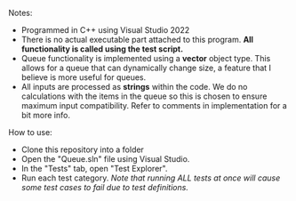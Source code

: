 Notes:
- Programmed in C++ using Visual Studio 2022
- There is no actual executable part attached to this program. **All functionality is called using the test script.**
- Queue functionality is implemented using a **vector** object type. This allows for a queue that can dynamically change size, a feature that I believe is more useful for queues.
- All inputs are processed as **strings** within the code. We do no calculations with the items in the queue so this is chosen to ensure maximum input compatibility. Refer to comments in implementation for a bit more info.

How to use:
- Clone this repository into a folder
- Open the "Queue.sln" file using Visual Studio.
- In the "Tests" tab, open "Test Explorer".
- Run each test category. *Note that running ALL tests at once will cause some test cases to fail due to test definitions.*
